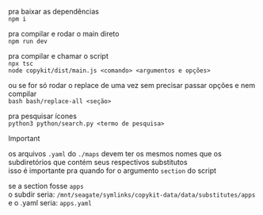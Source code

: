 pra baixar as dependências  
`npm i`  
  
pra compilar e rodar o main direto  
`npm run dev`  
  
pra compilar e chamar o script  
`npx tsc`  
`node copykit/dist/main.js <comando> <argumentos e opções>`  
  
ou se for só rodar o replace de uma vez sem precisar passar opções e nem compilar  
`bash bash/replace-all <seção>`  
  
pra pesquisar ícones  
`python3 python/search.py <termo de pesquisa>`    

> [!IMPORTANT]  
> os arquivos `.yaml` do `./maps` devem ter os mesmos nomes que os subdiretórios que contém seus respectivos substitutos  
> isso é importante pra quando for o argumento `section` do script  
>  
> se a section fosse `apps`    
> o subdir seria: `/mnt/seagate/symlinks/copykit-data/data/substitutes/apps`  
> e o .yaml seria: `apps.yaml`